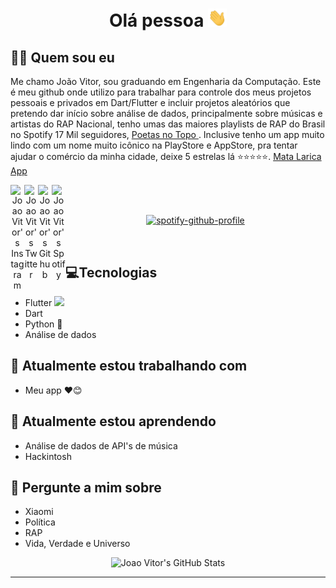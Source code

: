 <h1 align="center"> Olá pessoa <img src="https://raw.githubusercontent.com/parth-27/parth-27/master/Hi.gif" width="30px"> </h1>

## :man_technologist:	 Quem sou eu
Me chamo João Vitor, sou graduando em Engenharia da Computação. Este é meu github onde utilizo para trabalhar para controle dos meus projetos pessoais e privados em Dart/Flutter e incluir projetos aleatórios que pretendo dar início sobre análise de dados, principalmente sobre músicas e artistas do RAP Nacional, tenho umas das maiores playlists de RAP do Brasil no Spotify 17 Mil seguidores, <a href="https://open.spotify.com/playlist/0I1S18ZEJ5XwxZkglLHmEQ?si=MBlZyjjGTaOW2kUBZzaqjg"> Poetas no Topo </a>.
Inclusive tenho um app muito lindo com um nome muito icônico na PlayStore e AppStore, pra tentar ajudar o comércio da minha cidade, deixe 5 estrelas lá ⭐⭐⭐⭐⭐. <a href="https://play.google.com/store/apps/details?id=com.ijapa.isands"> Mata Larica App </a>




<div align = "center">
  
  <a href="https://instagram.com/japadocontra">
  <img align="left" alt="Joao Vitor's Instagram" width="22px" src="https://cdn.jsdelivr.net/npm/simple-icons@v3/icons/instagram.svg" />
</a>
<a href="https://twitter.com/japadocontra">
  <img align="left" alt="Joao Vitor's Twitter" width="22px" src="https://cdn.jsdelivr.net/npm/simple-icons@v3/icons/twitter.svg" />
</a>
<a href="https://github.com/joaovvrodrigues">
  <img align="left" alt="Joao Vitor's Github" width="22px" src="https://cdn.jsdelivr.net/npm/simple-icons@v3/icons/github.svg" />
</a>
<a href="https://open.spotify.com/user/12153883088">
  <img align="left" alt="Joao Vitor's Spotify" width="22px" src="https://cdn.jsdelivr.net/npm/simple-icons@v3/icons/spotify.svg" />
</a>


<br>
<br>

[![spotify-github-profile](https://spotify-github-profile.vercel.app/api/view?uid=12153883088&cover_image=true&theme=default)](https://spotify-github-profile.vercel.app/api/view?uid=12153883088&redirect=true)

<br/>
</div>
   
## 💻Tecnologias
  - Flutter <img height=20px src="https://img.icons8.com/color/2x/flutter.png"> 
  - Dart
  - Python 🐍 
  - Análise de dados


## 🔭 Atualmente estou trabalhando com
  - Meu app ❤😊
  
  
## 🌱 Atualmente estou aprendendo 
  - Análise de dados de API's de música
  - Hackintosh
  
## 💬 Pergunte a mim sobre
  - Xiaomi
  - Política
  - RAP
  - Vida, Verdade e Universo

<div align = "center">
<img src="https://github-readme-stats.vercel.app/api?username=joaovvrodrigues&show_icons=true&theme=radical&line_height=27&v=5" alt="Joao Vitor's GitHub Stats" /> <hr> </div>

